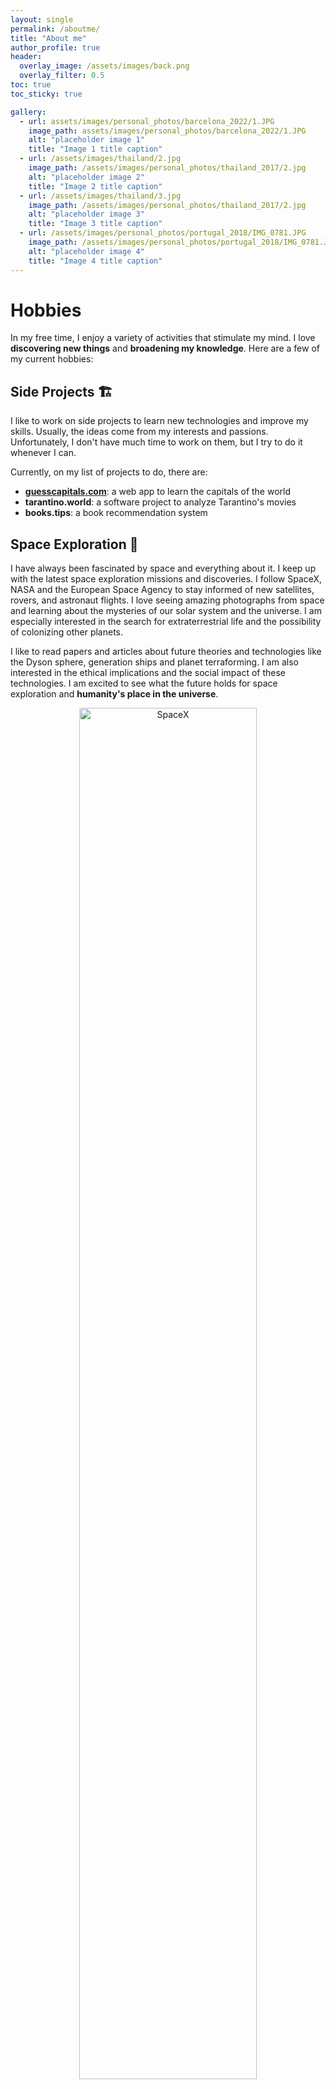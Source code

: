 ```yaml
---
layout: single
permalink: /aboutme/
title: "About me"
author_profile: true
header:
  overlay_image: /assets/images/back.png
  overlay_filter: 0.5
toc: true
toc_sticky: true

gallery:
  - url: assets/images/personal_photos/barcelona_2022/1.JPG
    image_path: assets/images/personal_photos/barcelona_2022/1.JPG
    alt: "placeholder image 1"
    title: "Image 1 title caption"
  - url: /assets/images/thailand/2.jpg
    image_path: /assets/images/personal_photos/thailand_2017/2.jpg
    alt: "placeholder image 2"
    title: "Image 2 title caption"
  - url: /assets/images/thailand/3.jpg
    image_path: /assets/images/personal_photos/thailand_2017/2.jpg
    alt: "placeholder image 3"
    title: "Image 3 title caption"
  - url: /assets/images/personal_photos/portugal_2018/IMG_0781.JPG
    image_path: /assets/images/personal_photos/portugal_2018/IMG_0781.JPG
    alt: "placeholder image 4"
    title: "Image 4 title caption"
---
```



# Hobbies

In my free time, I enjoy a variety of activities that stimulate my mind. I love **discovering new things** and **broadening my knowledge**.
Here are a few of my current hobbies:

## Side Projects 🏗

I like to work on side projects to learn new technologies and improve my skills. Usually, the ideas come from my interests and passions. Unfortunately, I don't have much time to work on them, but I try to do it whenever I can.

Currently, on my list of projects to do, there are:
+ [**guesscapitals.com**](https://www.guesscapitals.com): a web app to learn the capitals of the world
+ **tarantino.world**: a software project to analyze Tarantino's movies
+ **books.tips**: a book recommendation system

## Space Exploration 🚀

I have always been fascinated by space and everything about it. I keep up with the latest space exploration missions and discoveries. I follow SpaceX, NASA and the European Space Agency to stay informed of new satellites, rovers, and astronaut flights. I love seeing amazing photographs from space and learning about the mysteries of our solar system and the universe. I am especially interested in the search for extraterrestrial life and the possibility of colonizing other planets. 

I like to read papers and articles about future theories and technologies like the Dyson sphere, generation ships and planet terraforming. I am also interested in the ethical implications and the social impact of these technologies.
I am excited to see what the future holds for space exploration and **humanity's place in the universe**.

<center>
<img src="/assets/images/spacex.jpg" alt="SpaceX" width="75%" height=auto>
</center>

<br>

## Movies 🎥

I am an avid movie lover, especially those with an intriguing plot that makes me think. I especially enjoy the darkly comedic films of Quentin Tarantino with complex characters and intertwining storylines. Some of my favorites are **Pulp Fiction** (there is an easter egg in this website 😉 ), The Hateful Eight, Kill Bill and Django Unchained. I enjoy analyzing Tarantino's unconventional movie structure, intense dialogues and choice of music.

I had the idea of creating a **software project** that analyzes Tarantino's movies and extracts interesting information from them. For example, I would like to create a graph of the characters and their relationships in each movie, since they are often **connected** in surprising ways.
I would also like to analyze the dialogues and create some visualizations of the most used words and phrases. I think this would be a fun project to work on and a great way to learn more about data analysis and visualization, which is a field I am interested in.
This project is on my list of things to do in the future and when it is ready, it will be published on [tarantino.world](https://tarantino.world).

Beyond Tarantino, I appreciate movies like Inception, The Matrix, Blade Runner and Interstellar that explore the nature of reality and the human mind. I also enjoy watching **documentaries** about space, science, and history. I find it fascinating to learn about the world around us and the people who have shaped it.

<center>
<img src="/assets/images/pulp_fiction_logo.png" alt="Pulp Fiction logo" width="75%" height=auto>
</center>

<br>

## Italian Mysteries 🕵️

I delve into the most intriguing unsolved mysteries in Italian history like the Monster of Florence, the P2 Masonic Lodge and the Vatican Bank Scandal.
I am fascinated by these mysteries because they are so complex and involve so many different people and organizations like a big distributed system to be analyzed.

I like to read articles and blog posts and watch documentaries about these mysteries to learn more about them like the series "Blu notte - Misteri italiani" by Carlo Lucarelli.
I enjoy the books of Gianluigi Nuzzi which uncover sinister conspiracies within the Vatican through secret document leaks...

The general rule is: the more the mystery is complex, the more I like it and the more I want to dig into it.

The twists and turns of the investigations remind me of the importance of critical thinking, open-mindedness and persistence in problem-solving - skills relevant both to studying and analyzing Italian mysteries and tackling the technical challenges of working in the software industry.
The comparison might seem a bit far-fetched, but I think it's a good way to train my mind to think outside the box and to be open to **new ideas and perspectives**.

<br>

## Geography 🌍

Since I was in elementary school, Geography has been one of my favorite subjects. 
In particular, I like to learn about some of the most remote and isolated places on Earth like the Pitcairn Islands, Tristan da Cunha and the Kerguelen Islands. 
 
At 10 years old I knew almost all the capitals of the world and I was able to locate all the countries on the map. I was very proud of this achievement and I showed it to my parents and friends. 

Unfortunately, I have forgotten most of the capitals. Therefore, I am currently building a **web app** to help me learn them again and improve some technical skills in the process. When it is ready, it will be published on [guesscapitals.com](https://guesscapitals.com).

<br>

## Sports ⚽

I have always been a sports fan. I like to watch football, volleyball and Formula 1. I used to play football when I was younger and sometimes I still play with my friends. 

Today I'm approaching to running.

<!-- aggiungere foto -->

## Travel 🗺️

I love to travel and explore new places. I enjoy learning about different cultures and seeing the world from a different perspective. I have been to quite a few countries and I hope to visit more in the future. I would like to travel to South America and Australia to experience different cultures and see the beautiful landscapes. I am also interested in visiting the United States to see the big cities and the national parks.
Some of the cities that I have been and that I would live in are: **London**, **Paris**, **Lisbon** and **Barcelona**.

So far I have visited:

**Europe**
+ France 🇫🇷 (2013)
+ Spain 🇪🇸 (2006, 2015, 2022)
+ Portugal 🇵🇹 (2018)
+ Germany 🇩🇪 (2017)
+ England 🏴󠁧󠁢󠁥󠁮󠁧󠁿 (2014, 2016)
+ Croatia 🇭🇷 (2017)
+ Greece 🇬🇷 (2018)
+ Vatican City 🇻🇦 (2012, 2017)

**Africa**
+ Egypt 🇪🇬 
+ Tunisia 🇹🇳

**Asia**
+ Thailand 🇹🇭 (2017)
+ Malaysia 🇲🇾 (2019)

Technically I have also been to, but don't count:
+ Austria 🇦🇹 (2013)
+ Laos 🇱🇦 (2017)
+ United Arab Emirates 🇦🇪 (2019)

<!-- https://www.mapchart.net/world.html -->
<center>
<img src="/assets/images/map.png" alt="Visited countries" width="95%" height=auto>
</center>

<br>

<!-- insert svg-->

<!--  {% include gallery caption="This is a sample gallery with **Markdown support**." %} -->


<br>

Those are just a few of my passions outside of university and work. I find that following my hobbies keeps me learning, curious and engaged with the world. 
